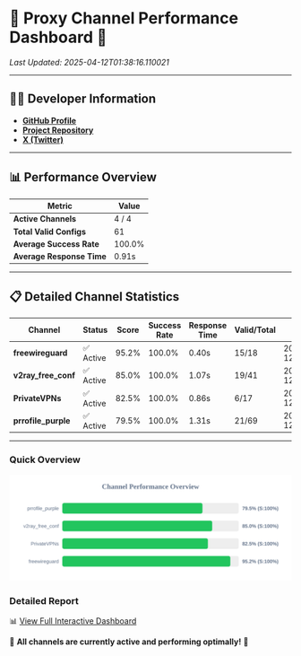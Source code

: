 # 🌟 Proxy Channel Performance Dashboard 🌟

_Last Updated: 2025-04-12T01:38:16.110021_

---

## 👩‍💻 Developer Information

- **[GitHub Profile](https://github.com/4n0nymou3)**  
- **[Project Repository](https://github.com/4n0nymou3/multi-proxy-config-fetcher)**  
- **[X (Twitter)](https://x.com/4n0nymou3)**  

---

## 📊 Performance Overview

| Metric                | Value       |
|-----------------------|-------------|
| **Active Channels**   | 4 / 4       |
| **Total Valid Configs** | 61          |
| **Average Success Rate** | 100.0%      |
| **Average Response Time** | 0.91s       |

---

## 📋 Detailed Channel Statistics

| Channel          | Status     | Score  | Success Rate | Response Time | Valid/Total | Last Success               |
|------------------|------------|--------|--------------|---------------|-------------|----------------------------|
| **freewireguard**  | ✅ Active  | 95.2%  | 100.0% | 0.40s         | 15/18       | 2025-04-12T01:38:16.108357 |
| **v2ray_free_conf**  | ✅ Active  | 85.0%  | 100.0% | 1.07s         | 19/41       | 2025-04-12T01:38:14.793060 |
| **PrivateVPNs**  | ✅ Active  | 82.5%  | 100.0% | 0.86s         | 6/17       | 2025-04-12T01:38:15.683476 |
| **prrofile_purple**  | ✅ Active  | 79.5%  | 100.0% | 1.31s         | 21/69       | 2025-04-12T01:38:13.623415 |

---

### Quick Overview
<div align="center">
  <a href="https://raw.githubusercontent.com/nullluser/NullRepo/refs/heads/main/assets/channel_stats_chart.svg">
    <img src="https://raw.githubusercontent.com/nullluser/NullRepo/refs/heads/main/assets/channel_stats_chart.svg" alt="Source Performance Statistics" width="800">
  </a>
</div>

### Detailed Report
📊 [View Full Interactive Dashboard](https://htmlpreview.github.io/?https://github.com/nullluser/NullRepo/blob/main/assets/performance_report.html)

🎉 **All channels are currently active and performing optimally!** 🎉
